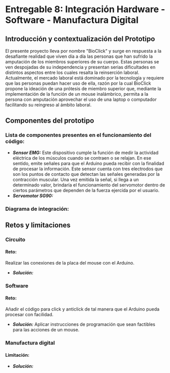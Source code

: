 # Entregable 8: Integración Hardware - Software - Manufactura Digital
## Introducción y contextualización del Prototipo
El presente proyecto lleva por nombre "BioClick" y surge en respuesta a la desafiante realidad que viven día a día las personas que han sufrido la amputación de los miembros superiores de su cuerpo. Estas personas se ven despojadas de su independencia y presentan serias dificultades en distintos aspectos entre los cuales resalta la reinserción laboral. Actualmente, el mercado laboral está dominado por la tecnología y requiere que las personas puedan hacer uso de ella, razón por la cual BioClick propone la ideación de una prótesis de miembro superior que, mediante la implementación de la función de un mouse inalámbrico, permita a la persona con amputación aprovechar el uso de una laptop o computador facilitando su reingreso al ámbito laboral.

## Componentes del prototipo
### Lista de componentes presentes en el funcionamiento del código:
- ***Sensor EMG:***
Este dispositivo cumple la función de medir la actividad eléctrica de los músculos cuando se contraen o se relajan. En ese sentido, emite señales para que el Arduino pueda recibir con la finalidad de procesar la información. Este sensor cuenta con tres electrodos que son los puntos de contacto que detectan las señales generadas por la contracción muscular. Una vez emitida la señal, si llega a un determinado valor, brindaría el funcionamiento del servomotor dentro de ciertos parámetros que dependen de la fuerza ejercida por el usuario.
- ***Servomotor SG90:***

### Diagrama de integración:
## Retos y limitaciones
### Circuito
#### Reto: 
Realizar las conexiones de la placa del mouse con el Arduino.

- ***Solución:***
### Software
#### Reto:
Añadir el código para click y anticlick de tal manera que el Arduino pueda procesar con facilidad.
- ***Solución:*** Aplicar instrucciones de programación que sean factibles para las acciones de un mouse.

### Manufactura digital
#### Limitación: 

- ***Solución:*** 
